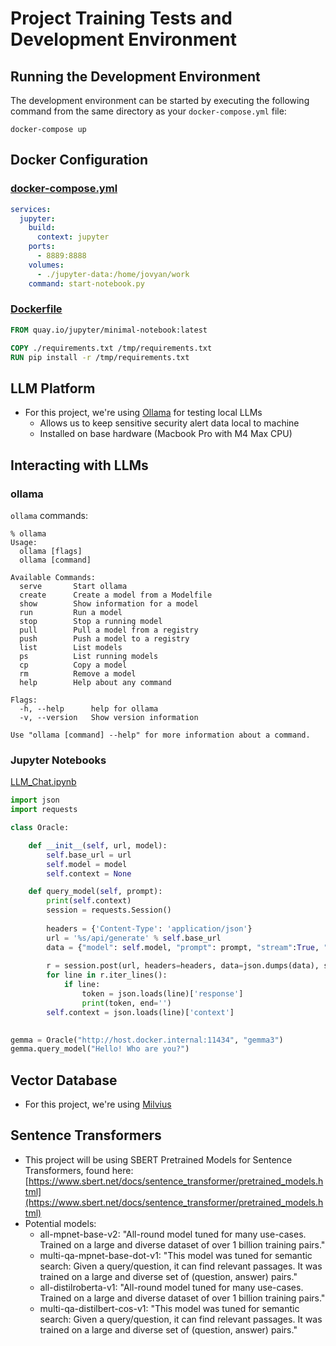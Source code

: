 # Project Training Tests and Development Environment

## Running the Development Environment

The development environment can be started by executing the following command from the same directory 
as your `docker-compose.yml` file:

```shell
docker-compose up
```

## Docker Configuration

### [docker-compose.yml](https://github.com/amerck/oms_practicum/tree/main/dev_environ/docker-compose.yml)

```yaml
services:
  jupyter:
    build:
      context: jupyter
    ports:
      - 8889:8888
    volumes:
      - ./jupyter-data:/home/jovyan/work
    command: start-notebook.py
```

### [Dockerfile](https://github.com/amerck/oms_practicum/tree/main/dev_environ/jupyter/Dockerfile) 
```dockerfile
FROM quay.io/jupyter/minimal-notebook:latest

COPY ./requirements.txt /tmp/requirements.txt
RUN pip install -r /tmp/requirements.txt
```

## LLM Platform

* For this project, we're using [Ollama](https://ollama.com/) for testing local LLMs
    * Allows us to keep sensitive security alert data local to machine
    * Installed on base hardware (Macbook Pro with M4 Max CPU)

## Interacting with LLMs

### ollama
```ollama``` commands:

```text
% ollama
Usage:
  ollama [flags]
  ollama [command]

Available Commands:
  serve       Start ollama
  create      Create a model from a Modelfile
  show        Show information for a model
  run         Run a model
  stop        Stop a running model
  pull        Pull a model from a registry
  push        Push a model to a registry
  list        List models
  ps          List running models
  cp          Copy a model
  rm          Remove a model
  help        Help about any command

Flags:
  -h, --help      help for ollama
  -v, --version   Show version information

Use "ollama [command] --help" for more information about a command.
```

### Jupyter Notebooks

[LLM_Chat.ipynb](https://github.com/amerck/oms_practicum/blob/main/dev_environ/jupyter-data/LLM_Chat.ipynb)

```python
import json
import requests

class Oracle:

    def __init__(self, url, model):
        self.base_url = url
        self.model = model
        self.context = None

    def query_model(self, prompt):
        print(self.context)
        session = requests.Session()
        
        headers = {'Content-Type': 'application/json'}
        url = '%s/api/generate' % self.base_url
        data = {"model": self.model, "prompt": prompt, "stream":True, "context": self.context}
        
        r = session.post(url, headers=headers, data=json.dumps(data), stream=True)
        for line in r.iter_lines():
            if line:
                token = json.loads(line)['response']
                print(token, end='')
        self.context = json.loads(line)['context']

        
gemma = Oracle("http://host.docker.internal:11434", "gemma3")
gemma.query_model("Hello! Who are you?")
```

## Vector Database

* For this project, we're using [Milvius](https://milvus.io/)


## Sentence Transformers

* This project will be using SBERT Pretrained Models for Sentence Transformers, found here: [https://www.sbert.net/docs/sentence_transformer/pretrained_models.html](https://www.sbert.net/docs/sentence_transformer/pretrained_models.html)
* Potential models:
    * all-mpnet-base-v2: "All-round model tuned for many use-cases. Trained on a large and diverse dataset of over 1 billion training pairs."
    * multi-qa-mpnet-base-dot-v1: "This model was tuned for semantic search: Given a query/question, it can find relevant passages. It was trained on a large and diverse set of (question, answer) pairs."
    * all-distilroberta-v1: "All-round model tuned for many use-cases. Trained on a large and diverse dataset of over 1 billion training pairs."
    * multi-qa-distilbert-cos-v1: "This model was tuned for semantic search: Given a query/question, it can find relevant passages. It was trained on a large and diverse set of (question, answer) pairs."